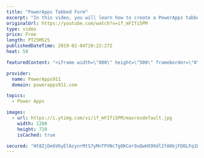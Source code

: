 ```yaml
---
title: "PowerApps Tabbed Form"
excerpt: "In this video, you will learn how to create a PowerApps tabbed form for working with your data. This allows you to build a better user experience or UX by avoiding scrolling.  Introduction to PowerApps forms https://www.youtube.com/watch?v=yT4gGVunU0o  PowerApps Training available at https://www.PowerApps911.com/training"
originalUrl: https://youtube.com/watch?v=if_mFIfi5PM
type: video
price: Free
length: PT25M52S
publishedDateTime: 2019-02-04T20:22:27Z
heat: 58

featuredContent: "<iframe width=\"800\" height=\"500\" frameborder=\"0\" src=\"https://www.youtube.com/embed/if_mFIfi5PM\" allow=\"accelerometer; autoplay; encrypted-media; gyroscope; picture-in-picture\" allowfullscreen></iframe>"

provider:
  name: PowerApps911
  domain: powerapps911.com

topics:
  - Power Apps

images:
  - url: https://i.ytimg.com/vi/if_mFIfi5PM/maxresdefault.jpg
    width: 1280
    height: 720
    isCached: true

secured: "Ht8ZjDe6V6yElAzynrMtS7yMnTPVNcTgOKCer9uQwHX99dl2fA0bjFDOLFq1D8c/k/vr/HriuuKrx5R7nYGu4IyZIgA09pTb+0lUPnsnYjq+ErEEiufWIik0Ds7qe8os6QWeG73BdxEEZ0pr3M7fVcpXt1hq0l9ysvi3Fr5rzZ3tDOF87bADefhq7QZmDiQDhqAivLK8F1CXBcr354vqch+Hui6FctYNJwTVTfZrLS/FeZFjxpp0k0B27iahA/Y5Uy6QBSuFaKH4a7p91JAhgz8r3JoVvLNuwZts+Z54tEHxkg01HVGHRQnYvm2RGSTWNrqgbdEmG1i2nHys6w/rsZoAZwD7pJ8URDNtseJ6N/t3872AXRr1EN4/XqjNi1w3D1uO/2As2DTeKpnYK0lOicagVfOgy8he+pZCcL+Ab0Y=;en9hDQR3NgWVulxgcTHA/A=="
---
```


